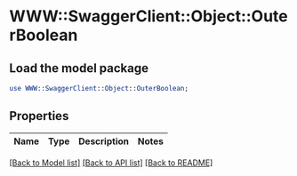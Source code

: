# WWW::SwaggerClient::Object::OuterBoolean

## Load the model package
```perl
use WWW::SwaggerClient::Object::OuterBoolean;
```

## Properties
Name | Type | Description | Notes
------------ | ------------- | ------------- | -------------

[[Back to Model list]](../README.md#documentation-for-models) [[Back to API list]](../README.md#documentation-for-api-endpoints) [[Back to README]](../README.md)


